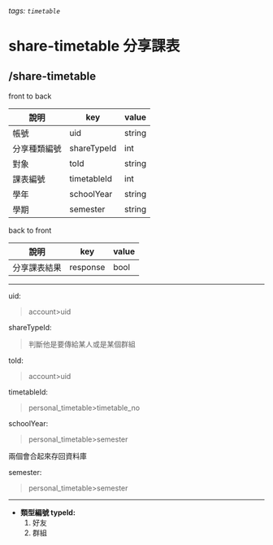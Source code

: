 ###### tags: `timetable`
# share-timetable 分享課表
## /share-timetable
front to back

| 說明 | key        | value |
| ---- | ---------- | ----- |
| 帳號 | uid         | string      |
| 分享種類編號 | shareTypeId   | int      |
| 對象 | toId       | string      |
| 課表編號 | timetableId | int      |
| 學年 | schoolYear | string      |
| 學期 | semester   | string      |


back to front

| 說明         | key      | value |
| ------------ | -------- | ----- |
| 分享課表結果 | response | bool  |

---
uid:
 >account>uid

shareTypeId:
 >判斷他是要傳給某人或是某個群組

toId:
 >account>uid

timetableId:
 >personal_timetable>timetable_no

schoolYear:
 >personal_timetable>semester

兩個會合起來存回資料庫

semester:
 >personal_timetable>semester

---
* **類型編號 typeId:**
    1. 好友
    2. 群組